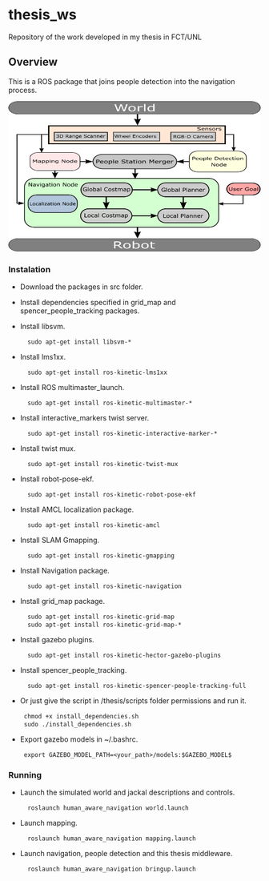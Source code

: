# thesis_ws
Repository of the work developed in my thesis in FCT/UNL

## Overview

This is a ROS package that joins people detection into the navigation process.

<img src="docs/MyArchitecture.png" width="600" height="300">

### Instalation

* Download the packages in src folder.

* Install dependencies specified in grid_map and spencer_people_tracking packages.

* Install libsvm.

        sudo apt-get install libsvm-*
        
* Install lms1xx.

        sudo apt-get install ros-kinetic-lms1xx
        
* Install ROS multimaster_launch.

        sudo apt-get install ros-kinetic-multimaster-*
        
* Install interactive_markers twist server.

        sudo apt-get install ros-kinetic-interactive-marker-*
        
* Install twist mux.

        sudo apt-get install ros-kinetic-twist-mux
        
* Install robot-pose-ekf.

        sudo apt-get install ros-kinetic-robot-pose-ekf 

        
* Install AMCL localization package.

        sudo apt-get install ros-kinetic-amcl
        
* Install SLAM Gmapping.

        sudo apt-get install ros-kinetic-gmapping
        
        
* Install Navigation package.

        sudo apt-get install ros-kinetic-navigation
        
* Install grid_map package.

        sudo apt-get install ros-kinetic-grid-map
        sudo apt-get install ros-kinetic-grid-map-*
        
* Install gazebo plugins.

        sudo apt-get install ros-kinetic-hector-gazebo-plugins 
        
* Install spencer_people_tracking.

        sudo apt-get install ros-kinetic-spencer-people-tracking-full
        
 * Or just give the script in /thesis/scripts folder permissions and run it.
        
        chmod +x install_dependencies.sh
        sudo ./install_dependencies.sh
        
 * Export gazebo models in ~/.bashrc.
 
        export GAZEBO_MODEL_PATH=<your_path>/models:$GAZEBO_MODEL$
 
### Running

* Launch the simulated world and jackal descriptions and controls.

        roslaunch human_aware_navigation world.launch

* Launch mapping. 

        roslaunch human_aware_navigation mapping.launch

* Launch navigation, people detection and this thesis middleware.

        roslaunch human_aware_navigation bringup.launch
